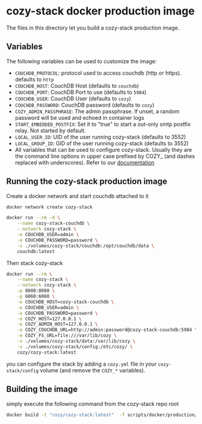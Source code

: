 # cozy-stack docker production image

The files in this directory let you build a cozy-stack production image.

## Variables

The following variables can be used to customize the image:

- `COUCHDB_PROTOCOL`: protocol used to access couchdb (http or https).
  defaults to `http`
- `COUCHDB_HOST`: CouchDB Host (defaults to `couchdb`)
- `COUCHDB_PORT`: CouchDB Port to use (defaults to `5984`)
- `COUCHDB_USER`: CouchDB User (defaults to `cozy`)
- `COUCHDB_PASSWORD`: CouchDB password (defaults to `cozy`)
- `COZY_ADMIN_PASSPHRASE`: The admin passphrase. If unset, a random password will be used and echoed in container logs
- `START_EMBEDDED_POSTFIX`: Set it to "true" to start a out-only smtp postfix relay. Not started by default.
- `LOCAL_USER_ID`: UID of the user running cozy-stack (defaults to 3552)
- `LOCAL_GROUP_ID`: GID of the user running cozy-stack (defaults to 3552)
- All variables that can be used to configure cozy-stack. Usually they are the command line options in upper case prefixed by COZY_ (and dashes replaced with underscores). Refer to our [documentation](https://docs.cozy.io/en/cozy-stack/config/#stack-endpoints)

## Running the cozy-stack production image

Create a docker network and start couchdb attached to it

```bash
docker network create cozy-stack

docker run --rm -d \
    --name cozy-stack-couchdb \
    --network cozy-stack \
    -e COUCHDB_USER=admin \
    -e COUCHDB_PASSWORD=password \
    -v ./volumes/cozy-stack/couchdb:/opt/couchdb/data \
    couchdb:latest
```

Then stack cozy-stack

```bash
docker run --rm \
    --name cozy-stack \
    --network cozy-stack \
    -p 8080:8080 \
    -p 6060:6060 \
    -e COUCHDB_HOST=cozy-stack-couchdb \
    -e COUCHDB_USER=admin \
    -e COUCHDB_PASSWORD=password \
    -e COZY_HOST=127.0.0.1 \
    -e COZY_ADMIN_HOST=127.0.0.1 \
    -e COZY_COUCHDB_URL=http://admin:password@cozy-stack-couchdb:5984 \
    -e COZY_FS_URL=file:///var/lib/cozy \
    -v ./volumes/cozy-stack/data:/var/lib/cozy \
    -v ./volumes/cozy-stack/config:/etc/cozy/ \
    cozy/cozy-stack:latest
```

you can configure the stack by adding a `cozy.yml` file in your `cozy-stack/config` volume (and remove the `COZY_*` variables).

## Building the image

simply execute the following command from the cozy-stack repo root

```bash
docker build -t "cozy/cozy-stack:latest"  -f scripts/docker/production/Dockerfile .
```
